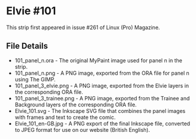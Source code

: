 Elvie #101
==========
This strip first appeared in issue #261 of Linux (Pro) Magazine.

File Details
------------
* 101_panel_n.ora         - The original MyPaint image used for panel n in the strip.
* 101_panel_n.png         - A PNG image, exported from the ORA file for panel n using The GIMP.
* 101_panel_3_elvie.png   - A PNG image, exported from the Elvie layers in the corresponding ORA file.
* 101_panel_3_trainee.png - A PNG image, exported from the Trainee and Background layers of the corresponding ORA file.
* Elvie_101.svg           - The Inkscape SVG file that combines the panel images with frames and text to create the comic.
* Elvie_101_en-GB.jpg     - A PNG export of the final Inkscape file, converted to JPEG format for use on our website (British English).

